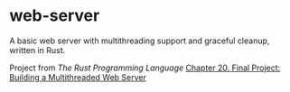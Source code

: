 # web-server
A basic web server with multithreading support and graceful cleanup, written in Rust.

Project from *The Rust Programming Language* [Chapter 20. Final Project: Building a Multithreaded Web Server](https://doc.rust-lang.org/stable/book/ch20-03-graceful-shutdown-and-cleanup.html)
